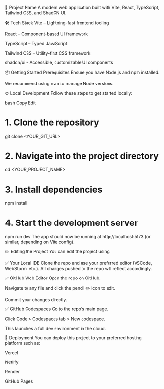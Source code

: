 🚀 Project Name
A modern web application built with Vite, React, TypeScript, Tailwind CSS, and ShadCN UI.

🛠️ Tech Stack
Vite – Lightning-fast frontend tooling

React – Component-based UI framework

TypeScript – Typed JavaScript

Tailwind CSS – Utility-first CSS framework

shadcn/ui – Accessible, customizable UI components

📦 Getting Started
Prerequisites
Ensure you have Node.js and npm installed.

We recommend using nvm to manage Node versions.

⚙️ Local Development
Follow these steps to get started locally:

bash
Copy
Edit
# 1. Clone the repository
git clone <YOUR_GIT_URL>

# 2. Navigate into the project directory
cd <YOUR_PROJECT_NAME>

# 3. Install dependencies
npm install

# 4. Start the development server
npm run dev
The app should now be running at http://localhost:5173 (or similar, depending on Vite config).

✏️ Editing the Project
You can edit the project using:

✅ Your Local IDE
Clone the repo and use your preferred editor (VSCode, WebStorm, etc.). All changes pushed to the repo will reflect accordingly.

✅ GitHub Web Editor
Open the repo on GitHub.

Navigate to any file and click the pencil ✏️ icon to edit.

Commit your changes directly.

✅ GitHub Codespaces
Go to the repo's main page.

Click Code > Codespaces tab > New codespace.

This launches a full dev environment in the cloud.

🚀 Deployment
You can deploy this project to your preferred hosting platform such as:

Vercel

Netlify

Render

GitHub Pages
